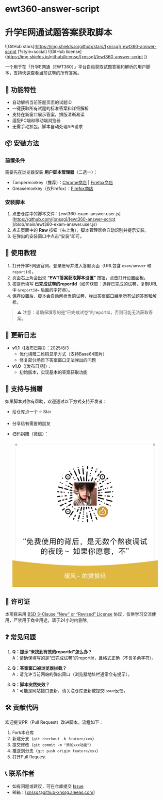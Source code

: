 # ewt360-answer-script
# 升学E网通试题答案获取脚本
![GitHub stars](https://img.shields.io/github/stars/[xnssg]/[ewt360-answer-script
]?style=social)
![GitHub license](https://img.shields.io/github/license/[xnssg]/[ewt360-answer-script
])

一个用于在「升学E网通（EWT360）」平台自动获取试题答案和解析的用户脚本，支持快速查看当前试卷的所有答案。


## 📌 功能特性
- 自动解析当前答题页面的试题ID
- 一键获取所有试题的标准答案和详细解析
- 支持在新窗口展示答案，排版清晰易读
- 适配PC端和移动端浏览器
- 无需手动抓包，脚本自动处理API请求


## 📦 安装方法
### 前置条件
需要先在浏览器安装 **用户脚本管理器**（二选一）：
- Tampermonkey（推荐）：[Chrome商店](https://chrome.google.com/webstore/detail/tampermonkey/dhdgffkkebhmkfjojejmpbldmpobfkfo) | [Firefox商店](https://addons.mozilla.org/zh-CN/firefox/addon/tampermonkey/)
- Greasemonkey（仅Firefox）：[Firefox商店](https://addons.mozilla.org/zh-CN/firefox/addon/greasemonkey/)

### 安装脚本
1. 点击仓库中的脚本文件：[ewt360-exam-answer.user.js](https://github.com/[xnssg]/[ewt360-answer-script
]/blob/main/ewt360-exam-answer.user.js)
2. 点击页面中的 **Raw** 按钮（右上角），脚本管理器会自动识别并提示安装。
3. 在弹出的安装窗口中点击“安装”即可。


## 🚀 使用教程
1. 打开升学E网通官网，登录账号并进入答题页面（URL包含 `exam/answer` 和 `reportId`）。
2. 页面右上角会出现 **“EWT答案获取脚本设置”** 按钮，点击打开设置面板。
3. 按提示填写 **已完成试卷的reportId**（如何获取：选择已完成的试卷，复制URL中 `&reportId=` 后面的字符串）。
4. 保存设置后，脚本会自动解析当前试卷，弹出答案窗口展示所有试题答案和解析。

> ⚠️ 注意：请确保填写的是“已完成试卷”的reportId，否则可能无法获取答案。


## 📝 更新日志
- **v1.1**（[发布日期]）：2025/8/3
  - 优化捐赠二维码显示方式（支持Base64图片）
  - 修复部分场景下答案窗口无法弹出的问题
- **v1.0**（[发布日期]）：
  - 初始版本，实现基本的答案获取功能


## 🤝 支持与捐赠
如果脚本对你有帮助，欢迎通过以下方式支持开发者：
- 给仓库点一个 ⭐️ Star
- 分享给有需要的朋友
- 扫码捐赠（微信）：

  ![微信捐赠二维码](donation-wechat.png)  <!-- 若添加二维码图片，需先上传图片到仓库根目录 -->


## 📜 许可证
本项目采用 [BSD 3-Clause “New” or “Revised” License](LICENSE) 协议，仅供学习交流使用，严禁用于商业用途，请于24小时内删除。


## ❓ 常见问题
1. **Q：提示“未找到有效的reportId”怎么办？**  
   A：请确保填写的是“已完成试卷”的reportId，且格式正确（不含多余字符）。

2. **Q：答案窗口被浏览器拦截？**  
   A：请允许当前网站的弹出窗口（浏览器地址栏通常会有提示）。

3. **Q：脚本突然失效？**  
   A：可能是网站接口更新，请关注仓库更新或提交Issue反馈。


## 🛠️ 贡献代码
欢迎提交PR（Pull Request）改进脚本，流程如下：
1. Fork本仓库
2. 新建分支（`git checkout -b feature/xxx`）
3. 提交修改（`git commit -m "添加xxx功能"`）
4. 推送到分支（`git push origin feature/xxx`）
5. 打开Pull Request


## 📞 联系作者
- 如有问题或建议，可在仓库提交 [Issue](https://github.com/[xnssg]/[ewt360-answer-script]/issues)
- 邮箱：[xnssg@github-xnssg.aleeas.com]
